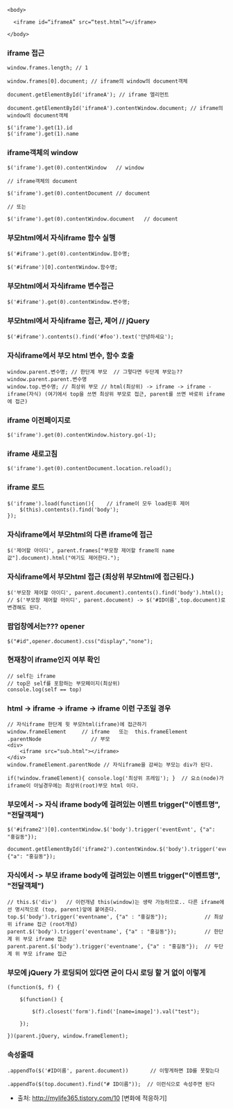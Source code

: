 ```
<body>

  <iframe id=“iframeA” src=“test.html”></iframe>

</body>
```

### iframe 접근
```
window.frames.length; // 1

window.frames[0].document; // iframe의 window의 document객체

document.getElementById('iframeA'); // iframe 엘리먼트

document.getElementById('iframeA').contentWindow.document; // iframe의 window의 document객체

$('iframe').get(1).id
$('iframe').get(1).name

```

### iframe객체의 window
```
$('iframe').get(0).contentWindow   // window

// iframe객체의 document

$('iframe').get(0).contentDocument // document

// 또는 

$('iframe').get(0).contentWindow.document   // document
```


### 부모html에서 자식iframe 함수 실행
```
$('#iframe').get(0).contentWindow.함수명;

$('#iframe')[0].contentWindow.함수명;
```


### 부모html에서 자식iframe 변수접근
```
$('#iframe').get(0).contentWindow.변수명;
```


### 부모html에서 자식iframe 접근, 제어  // jQuery
```
$('#iframe').contents().find('#foo').text('안녕하세요');
```

### 자식iframe에서 부모 html 변수, 함수 호출
```
window.parent.변수명; // 한단계 부모  // 그렇다면 두단계 부모는??  window.parent.parent.변수명
window.top.변수명; // 최상위 부모 // html(최상위) -> iframe -> iframe - iframe(자식) (여기에서 top을 쓰면 최상위 부모로 접근, parent를 쓰면 바로위 iframe에 접근)
```

### iframe 이전페이지로
```
$('iframe').get(0).contentWindow.history.go(-1);      
```


### iframe 새로고침
```
$('iframe').get(0).contentDocument.location.reload();
```

### iframe 로드
```
$('iframe').load(function(){    // iframe이 모두 load된후 제어
    $(this).contents().find('body');
});
```

### 자식iframe에서 부모html의 다른 iframe에 접근
```
$('제어할 아이디', parent.frames["부모창 제어할 frame의 name값"].document).html("여기도 제어한다.");
```

### 자식iframe에서 부모html 접근 (최상위 부모html에 접근된다.)
```
$('부모창 제어할 아이디', parent.document).contents().find('body').html(); // $('부모창 제어할 아이디', parent.document) -> $('#ID이름',top.document)로 변경해도 된다.
```

### 팝업창에서는??? opener
```
$("#id",opener.document).css("display","none");
```

### 현재창이 iframe인지 여부 확인
```
// self는 iframe
// top은 self를 포함하는 부모페이지(최상위)
console.log(self == top)
```

### html -> iframe -> iframe -> iframe 이런 구조일 경우
```
// 자식iframe 한단계 윗 부모html(iframe)에 접근하기
window.frameElement     // iframe   또는  this.frameElement 
.parentNode                // 부모 
<div>
    <iframe src="sub.html"></iframe>
</div> 
window.frameElement.parentNode // 자식iframe을 감싸는 부모는 div가 된다.

if(!window.frameElement){ console.log('최상위 프레임'); }  // 요소(node)가 iframe이 아닐경우에는 최상위(root)부모 html 이다.

```

### 부모에서 -> 자식 iframe body에 걸려있는 이벤트 trigger("이벤트명", "전달객체")
```
$('#iframe2')[0].contentWindow.$('body').trigger('eventEvnt', {"a": "홍길동"});

document.getElementById('iframe2').contentWindow.$('body').trigger('eventEvnt', {"a": "홍길동"});     
```

### 자식에서 -> 부모 iframe body에 걸려있는 이벤트 trigger("이벤트명", "전달객체")
```
// this.$('div')   // 이런개념 this(window)는 생략 가능하므로.. 다른 iframe에선 명시적으로 (top, parent)앞에 붙여준다.
top.$('body').trigger('eventname', {"a" : "홍길동"});            // 최상위 iframe 접근 (root개념)
parent.$('body').trigger('eventname', {"a" : "홍길동"});         // 한단계 위 부모 iframe 접근
parent.parent.$('body').trigger('eventname', {"a" : "홍길동"});  // 두단계 위 부모 iframe 접근
```

### 부모에 jQuery 가 로딩되어 있다면 굳이 다시 로딩 할 거 없이 이렇게 
```
(function($, f) { 

    $(function() { 

        $(f).closest('form').find('[name=image]').val("test"); 

    }); 

})(parent.jQuery, window.frameElement); 
```

### 속성줄때 
```
.appendTo($('#ID이름', parent.document))       // 이렇게하면 ID를 못찾는다

.appendTo($(top.document).find("# ID이름"));  // 이런식으로 속성주면 된다
```

- 출처: http://mylife365.tistory.com/10 [변화에 적응하기]
